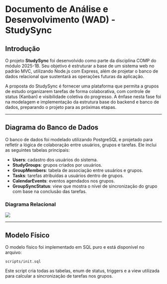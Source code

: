 # Documento de Análise e Desenvolvimento (WAD) - StudySync

## Introdução

O projeto **StudySync** foi desenvolvido como parte da disciplina COMP do módulo 2025-1B. Seu objetivo é estruturar a base de um sistema web no padrão MVC, utilizando Node.js com Express, além de projetar o banco de dados relacional que sustentará as operações futuras da aplicação.

A proposta do StudySync é fornecer uma plataforma que permita a grupos de estudo organizarem tarefas de forma colaborativa, com controle de status (Kanban) e visibilidade coletiva do progresso. A ênfase nesta fase foi na modelagem e implementação da estrutura base do backend e banco de dados, preparando o projeto para as próximas etapas.

---

## Diagrama do Banco de Dados

O banco de dados foi modelado utilizando PostgreSQL e projetado para refletir a lógica de colaboração entre usuários, grupos e tarefas. Ele inclui as seguintes tabelas principais:

* **Users**: cadastro dos usuários do sistema.
* **StudyGroups**: grupos criados por usuários.
* **GroupMembers**: tabela de associação entre usuários e grupos.
* **Tasks**: tarefas atribuídas a usuários dentro de grupos.
* **CalendarEvents**: eventos agendados nos grupos.
* **GroupSyncStatus**: view que mostra o nível de sincronização do grupo com base na conclusão das tarefas.

### Diagrama Relacional

<img src="C:\Users\eduar\OneDrive\Documentos\GitHub\StudySync\assets\diagrama.png"></img>

---

## Modelo Físico

O modelo físico foi implementado em SQL puro e está disponível no arquivo:

```
scripts/init.sql
```

Este script cria todas as tabelas, enum de status, triggers e a view utilizada para calcular a sincronização de tarefas nos grupos.